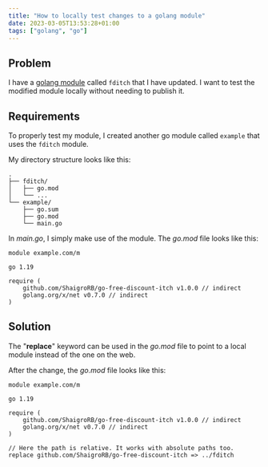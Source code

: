 ```yaml
---
title: "How to locally test changes to a golang module"
date: 2023-03-05T13:53:28+01:00
tags: ["golang", "go"]
---
```


## Problem

I have a [golang module](https://github.com/ShaigroRB/go-free-discount-itch) called `fditch` that I have updated. I want to test the modified module locally without needing to publish it.

## Requirements

To properly test my module, I created another go module called `example` that uses the `fditch` module.

My directory structure looks like this:

```
.
├── fditch/
│   ├── go.mod
│   └── ...
└── example/
    ├── go.sum
    ├── go.mod
    └── main.go
```

In _main.go_, I simply make use of the module. The _go.mod_ file looks like this:

```golang
module example.com/m

go 1.19

require (
	github.com/ShaigroRB/go-free-discount-itch v1.0.0 // indirect
	golang.org/x/net v0.7.0 // indirect
)
```

## Solution

The "**replace**" keyword can be used in the _go.mod_ file to point to a local module instead of the one on the web.

After the change, the _go.mod_ file looks like this:

```golang
module example.com/m

go 1.19

require (
	github.com/ShaigroRB/go-free-discount-itch v1.0.0 // indirect
	golang.org/x/net v0.7.0 // indirect
)

// Here the path is relative. It works with absolute paths too.
replace github.com/ShaigroRB/go-free-discount-itch => ../fditch
```

